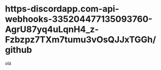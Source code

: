 # https-discordapp.com-api-webhooks-335204477135093760-AgrU87yq4uLqnH4_z-Fzbzpz7TXm7tumu3vOsQJJxTGGh/github

olá 

